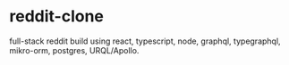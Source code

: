 # reddit-clone
 full-stack reddit build using react, typescript, node, graphql, typegraphql, mikro-orm, postgres, URQL/Apollo.
